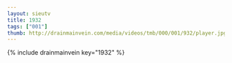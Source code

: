 ```yaml
--- 
layout: sieutv
title: 1932
tags: ["001"]
thumb: http://drainmainvein.com/media/videos/tmb/000/001/932/player.jpg
---
```

{% include drainmainvein key="1932" %} 
